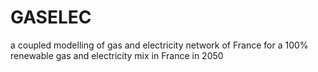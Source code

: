 # GASELEC
a coupled modelling of gas and electricity network of France for a 100% renewable gas and electricity mix in France in 2050
